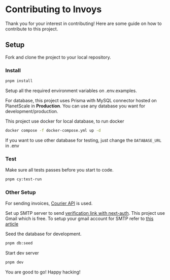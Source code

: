 # Contributing to Invoys
Thank you for your interest in contributing! Here are some guide on how to contribute to this project.

## Setup
Fork and clone the project to your local repository.

### Install
```sh
pnpm install
```
Setup all the required environment variables on .env.examples.

For database, this project uses Prisma with MySQL connector hosted on PlanetScale in **Production**.
You can use any database you want for development/production.

This project use docker for local database, to run docker
```sh
docker compose -f docker-compose.yml up -d
```
If you want to use other database for testing, just change the `DATABASE_URL` in .env

### Test
Make sure all tests passes before you start to code.
```sh
pnpm cy:test-run
```

### Other Setup
For sending invoices, [Courier API](https://www.courier.com/docs/guides/getting-started/nodejs/) is used.  

Set up SMTP server to send [verification link with next-auth](https://next-auth.js.org/providers/email). This project use Gmail which is free. 
To setup your gmail account for SMTP refer to [this article](https://miracleio.me/snippets/use-gmail-with-nodemailer/)

Seed the database for development.
```sh
pnpm db:seed
```

Start dev server
```sh
pnpm dev
```

 You are good to go! Happy hacking!
